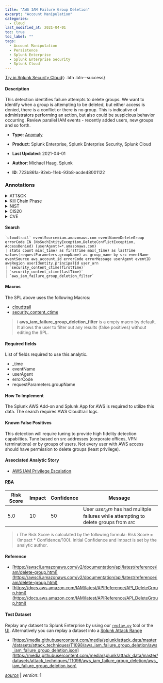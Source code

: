 ```yaml
---
title: "AWS IAM Failure Group Deletion"
excerpt: "Account Manipulation"
categories:
  - Cloud
last_modified_at: 2021-04-01
toc: true
toc_label: ""
tags:
  - Account Manipulation
  - Persistence
  - Splunk Enterprise
  - Splunk Enterprise Security
  - Splunk Cloud
---
```




[Try in Splunk Security Cloud](https://www.splunk.com/en_us/cyber-security.html){: .btn .btn--success}

#### Description

This detection identifies failure attempts to delete groups. We want to identify when a group is attempting to be deleted, but either access is denied, there is a conflict or there is no group. This is indicative of administrators performing an action, but also could be suspicious behavior occurring. Review parallel IAM events - recently added users, new groups and so forth.

- **Type**: [Anomaly](https://github.com/splunk/security_content/wiki/Detection-Analytic-Types)
- **Product**: Splunk Enterprise, Splunk Enterprise Security, Splunk Cloud

- **Last Updated**: 2021-04-01
- **Author**: Michael Haag, Splunk
- **ID**: 723b861a-92eb-11eb-93b8-acde48001122

### Annotations
<details>
  <summary>ATT&CK</summary>

<div markdown="1">

#### [ATT&CK](https://attack.mitre.org/)

| ID          | Technique   | Tactic         |
| ----------- | ----------- |--------------- |
| [T1098](https://attack.mitre.org/techniques/T1098/) | Account Manipulation | Persistence |

</div>
</details>


<details>
  <summary>Kill Chain Phase</summary>

<div markdown="1">

* Actions on Objectives


</div>
</details>


<details>
  <summary>NIST</summary>

<div markdown="1">



</div>
</details>

<details>
  <summary>CIS20</summary>

<div markdown="1">



</div>
</details>

<details>
  <summary>CVE</summary>

<div markdown="1">


</div>
</details>


#### Search

```
`cloudtrail` eventSource=iam.amazonaws.com eventName=DeleteGroup errorCode IN (NoSuchEntityException,DeleteConflictException, AccessDenied) (userAgent!=*.amazonaws.com) 
| stats count min(_time) as firstTime max(_time) as lastTime values(requestParameters.groupName) as group_name by src eventName eventSource aws_account_id errorCode errorMessage userAgent eventID awsRegion userIdentity.principalId user_arn 
| `security_content_ctime(firstTime)` 
| `security_content_ctime(lastTime)` 
| `aws_iam_failure_group_deletion_filter`
```

#### Macros
The SPL above uses the following Macros:
* [cloudtrail](https://github.com/splunk/security_content/blob/develop/macros/cloudtrail.yml)
* [security_content_ctime](https://github.com/splunk/security_content/blob/develop/macros/security_content_ctime.yml)

> :information_source:
> **aws_iam_failure_group_deletion_filter** is a empty macro by default. It allows the user to filter out any results (false positives) without editing the SPL.



#### Required fields
List of fields required to use this analytic.
* _time
* eventName
* userAgent
* errorCode
* requestParameters.groupName



#### How To Implement
The Splunk AWS Add-on and Splunk App for AWS is required to utilize this data. The search requires AWS Cloudtrail logs.
#### Known False Positives
This detection will require tuning to provide high fidelity detection capabilties. Tune based on src addresses (corporate offices, VPN terminations) or by groups of users. Not every user with AWS access should have permission to delete groups (least privilege).

#### Associated Analytic Story
* [AWS IAM Privilege Escalation](/stories/aws_iam_privilege_escalation)




#### RBA

| Risk Score  | Impact      | Confidence   | Message      |
| ----------- | ----------- |--------------|--------------|
| 5.0 | 10 | 50 | User $user_arn$ has had mulitple failures while attempting to delete groups from $src$ |


> :information_source:
> The Risk Score is calculated by the following formula: Risk Score = (Impact * Confidence/100). Initial Confidence and Impact is set by the analytic author.


#### Reference

* [https://awscli.amazonaws.com/v2/documentation/api/latest/reference/iam/delete-group.html](https://awscli.amazonaws.com/v2/documentation/api/latest/reference/iam/delete-group.html)
* [https://docs.aws.amazon.com/IAM/latest/APIReference/API_DeleteGroup.html](https://docs.aws.amazon.com/IAM/latest/APIReference/API_DeleteGroup.html)



#### Test Dataset
Replay any dataset to Splunk Enterprise by using our [`replay.py`](https://github.com/splunk/attack_data#using-replaypy) tool or the [UI](https://github.com/splunk/attack_data#using-ui).
Alternatively you can replay a dataset into a [Splunk Attack Range](https://github.com/splunk/attack_range#replay-dumps-into-attack-range-splunk-server)

* [https://media.githubusercontent.com/media/splunk/attack_data/master/datasets/attack_techniques/T1098/aws_iam_failure_group_deletion/aws_iam_failure_group_deletion.json](https://media.githubusercontent.com/media/splunk/attack_data/master/datasets/attack_techniques/T1098/aws_iam_failure_group_deletion/aws_iam_failure_group_deletion.json)



[*source*](https://github.com/splunk/security_content/tree/develop/detections/cloud/aws_iam_failure_group_deletion.yml) \| *version*: **1**